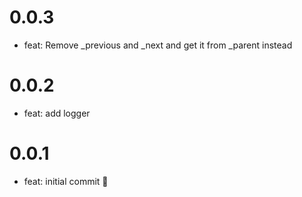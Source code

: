 
# 0.0.3

- feat: Remove _previous and _next and get it from _parent instead

# 0.0.2

- feat: add logger

# 0.0.1

- feat: initial commit 🎉
